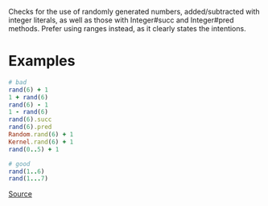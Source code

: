 
Checks for the use of randomly generated numbers,
added/subtracted with integer literals, as well as those with
Integer#succ and Integer#pred methods. Prefer using ranges instead,
as it clearly states the intentions.

# Examples

```ruby
# bad
rand(6) + 1
1 + rand(6)
rand(6) - 1
1 - rand(6)
rand(6).succ
rand(6).pred
Random.rand(6) + 1
Kernel.rand(6) + 1
rand(0..5) + 1

# good
rand(1..6)
rand(1...7)
```

[Source](http://www.rubydoc.info/gems/rubocop/RuboCop/Cop/Style/RandomWithOffset)